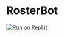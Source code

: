 # RosterBot
[![Run on Repl.it](https://repl.it/badge/github/Mikeyrobez/RosterBot)](https://repl.it/github/Mikeyrobez/RosterBot)

